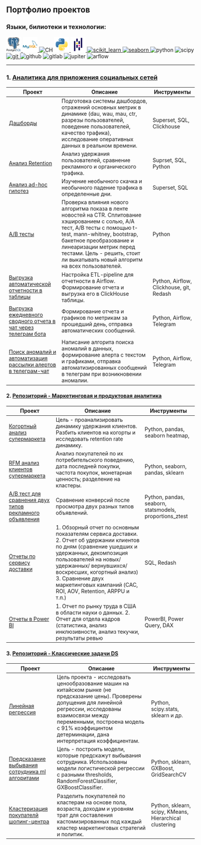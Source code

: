 ## Портфолио проектов
<!---
your comment goes here
<a href="https://www.python.org" target="_blank" rel="noreferrer"> <img src="https://raw.githubusercontent.com/devicons/devicon/master/icons/python/python-original.svg" alt="python" width="40" height="40"/> </a>

<a rel="noreferrer"> <img src="" alt="python" width="40" height="40"/> </a>
-->





<h3 align="left">Языки, билиотеки и технологии:</h3>
<p align="left">   </a> <a href="https://www.postgresql.org" target="_blank" rel="noreferrer"> <img src="https://raw.githubusercontent.com/devicons/devicon/master/icons/postgresql/postgresql-original-wordmark.svg" alt="postgresql" width="40" height="40"/> </a><a href="https://www.mysql.com/" target="_blank" rel="noreferrer"> <img src="https://raw.githubusercontent.com/devicons/devicon/master/icons/mysql/mysql-original-wordmark.svg" alt="mysql" width="40" height="40"/> </a> <a rel="noreferrer"> <img src="https://upload.wikimedia.org/wikipedia/commons/0/0e/Clickhouse.png" alt="CH" width="40" height="40"/> </a><a href="https://www.python.org" target="_blank" rel="noreferrer"> <img src="https://raw.githubusercontent.com/devicons/devicon/master/icons/python/python-original.svg" alt="python" width="40" height="40"/> </a><a href="https://pandas.pydata.org/" target="_blank" rel="noreferrer"> <img src="https://raw.githubusercontent.com/devicons/devicon/2ae2a900d2f041da66e950e4d48052658d850630/icons/pandas/pandas-original.svg" alt="pandas" width="40" height="40"/> </a>   <a href="https://scikit-learn.org/" target="_blank" rel="noreferrer"> <img src="https://upload.wikimedia.org/wikipedia/commons/0/05/Scikit_learn_logo_small.svg" alt="scikit_learn" width="40" height="40"/> </a> <a href="https://seaborn.pydata.org/" target="_blank" rel="noreferrer"> <img src="https://seaborn.pydata.org/_images/logo-mark-lightbg.svg" alt="seaborn" width="40" height="40"/> </a> 
<a rel="noreferrer"> <img src="https://upload.wikimedia.org/wikipedia/commons/thumb/0/01/Created_with_Matplotlib-logo.svg/2048px-Created_with_Matplotlib-logo.svg.png" alt="python" width="40" height="40"/> </a>
<a target="_blank" rel="noreferrer"> <img src="https://upload.wikimedia.org/wikipedia/commons/thumb/b/b2/SCIPY_2.svg/1200px-SCIPY_2.svg.png" alt="scipy" width="40" height="40"/> </a>
<a href="https://git-scm.com/" target="_blank" rel="noreferrer"> <img src="https://www.vectorlogo.zone/logos/git-scm/git-scm-icon.svg" alt="git" width="40" height="40"/>
<a target="_blank" rel="noreferrer"> <img src="https://user-images.githubusercontent.com/25181517/192108374-8da61ba1-99ec-41d7-80b8-fb2f7c0a4948.png" alt="github" width="40" height="40"/> </a> 
<a target="_blank" rel="noreferrer"> <img src="https://user-images.githubusercontent.com/25181517/192108376-c675d39b-90f6-4073-bde6-5a9291644657.png" alt="gitlab" width="40" height="40"/> </a>
<a target="_blank" rel="noreferrer"> <img src="https://user-images.githubusercontent.com/25181517/183914128-3fc88b4a-4ac1-40e6-9443-9a30182379b7.png" alt="jupiter" width="40" height="40"/> </a>
<a target="_blank" rel="noreferrer"> <img src="https://static-00.iconduck.com/assets.00/airflow-icon-512x512-tpr318yf.png" alt="arflow" width="40" height="40"/> </a></p>

---

### 1. [Аналитика для приложения социальных сетей](https://github.com/AlinaEvgenevna/AppAnalytics) 


| Проект   |     Описание      |  Инструменты |
|----------|---------------|-------|
| [Дашборды](https://github.com/AlinaEvgenevna/AppAnalytics/tree/main/dashboards) |  Подготовка системы дашбордов, отражений основных метрик в динамике (dau, wau, mau, ctr, разрезы пользователей, поведение пользователей, качество трафика), исследование оперативных данных в реальном времени. | Superset, SQL, Clickhouse |
| [Анализ  Retention](https://github.com/AlinaEvgenevna/AppAnalytics/tree/main/Retention) |    Анализ удержания пользователей, сравнение рекламного и органического трафика. |   Suprset, SQL, Python |
| [Анализ ad-hoc гипотез](https://github.com/AlinaEvgenevna/AppAnalytics/tree/main/AdHocResearch) | Изучение необычного скачка и необычного падение трафика в определенные дни. |    Superset, SQL |
| [A/B тесты](https://github.com/AlinaEvgenevna/AppAnalytics/tree/main/AB_tests) | Проверка влияния нового алгоритма показа в ленте новостей на CTR. Сплитование хэшированием с солью, A/A тест, A/B тесты с помощью t-test, mann-whitney, bootstrap, бакетное преобразование и линеаризации метрик перед тестами. Цель - решить, стоит ли выкатывать новый алгоритм на всех пользователей. |   Python |
| [Выгрузка автоматической отчетности в таблицы](https://github.com/AlinaEvgenevna/AppAnalytics/tree/main/etl_dag_to_table) | Настройка ETL-pipeline для отчетности в Airflow. Формирование отчета и выгрузка его в ClickHouse таблицы.|    Python, Airflow, Clickhouse, git, Redash |
| [Выгрузка ежедневного сводного отчета в чат через телеграм бота](https://github.com/AlinaEvgenevna/AppAnalytics/tree/main/dag_report_chat_bot) | Формирование отчета и графиков по метрикам за прошедший день, отправка автоматических сообщений. |    Python, Airflow, Telegram |
| [Поиск аномалий и автоматизация рассылки алертов в телеграм-чат](https://github.com/AlinaEvgenevna/AppAnalytics/tree/main/dag_anomaly_alerts) | Написание алгорита поиска аномалий в данных, формирование алерта с текстом и графиками, отправка автоматизированных сообщений в телеграм при возникновении аномалии. |    Python, Airflow, Telegram |



#### 2. [Репозиторий - Маркетинговая и продуктовая аналитика](https://github.com/AlinaEvgenevna/MarketingDA)
| Проект   |      Описание     |  Инструменты |
|----------|---------------|--------|
| [Когортный анализ супермаркета](https://github.com/AlinaEvgenevna/MarketingDA/tree/main/CohortAnalysis) |  Цель - проанализировать динамику удержания клиентов. Разбить клиентов на когорты и исследовать retention rate динамику. | Python, pandas, seaborn heatmap,  |
| [RFM анализ клиентов супермаркета](https://github.com/AlinaEvgenevna/MarketingDA/tree/main/RFM_in_online_market)|    Анализ покупателей по их потребительского поведению, дата последней покупки, частота покупок, монетарная ценность; разделение на кластеры.  |   Python, seaborn, pandas, sklearn |
| [A/B тест для сравнения двух типов рекламного объявления](https://github.com/AlinaEvgenevna/MarketingDA/tree/main/AB_test) | Сравнение конверсий после просмотра двух разных типов объявлений. | Python, pandas, seaborn, statsmodels, proportions_ztest |
| [Отчеты по сервису доставки](https://github.com/AlinaEvgenevna/MarketingDA/tree/main/Delivery_reports) | 1. Обзорный отчет по основным показателям сервиса доставки. 2. Отчет об удержании клиентов по дням (сравнение ушедших и удержанных, декомпозиция пользователей на новых/ удержанных/ вернувшихся/ воскресших, когортный анализ) 3. Сравнение двух маркетинговых кампаний (CAC, ROI, AOV, Retention, ARPPU и т.п.)| SQL, Redash |
| [Отчеты в Power BI](https://github.com/AlinaEvgenevna/MarketingDA/tree/main/PowerBIDashboards) | 1. Отчет по рынку труда в США в области науки о данных. 2. Отчет для отдела кадров (статистика, анализ инклюзивности, анализ текучки, результаты ревью| PowerBI, Power Query, DAX |


#### 3. [Репозиторий - Классические задачи DS](https://github.com/AlinaEvgenevna/DS)
| Проект   |      Описание     |  Инструменты |
|----------|---------------|------|
| [Линейная регрессия](https://github.com/AlinaEvgenevna/DS/tree/main/LinearRegression) | Цель проекта - исследовать ценообразование машин на китайском рынке (не предсказание цены). Проверены допущения для линейной регрессии, исследованы взаимосвязи между переменными, построена модель с 91% коэффицинтом детерминации, дана интерпретация коэффициентам.| Python, scipy.stats, sklearn и др.|
| [Предсказание выбывания сотрудника ml алгоритами](https://github.com/AlinaEvgenevna/DS/tree/main/Churn_classification)|    Цель - построить модели, которые предскажут выбывания сотрудника. Использованы модели логистической регрессии с разными thresholds, RandomForestClassifier, GXBoostClassifier. | Python, sklearn, GXBoost, GridSearchCV |
| [Кластеризация покупателй шопинг-центра](https://github.com/AlinaEvgenevna/DS/tree/main/Customer_clusters) | Разделить покупателей по кластерам на основе пола, возраста, доходам и уровням трат для составления кастомизированных под каждый кластер маркетинговых стратегий и политик. |    Python, sklearn, scipy, KMeans, Hierarchical clustering |
